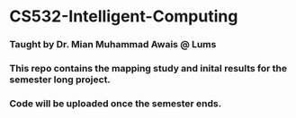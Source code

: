 # CS532-Intelligent-Computing 
### Taught by Dr. Mian Muhammad Awais @ Lums
### This repo contains the mapping study and inital results for the semester long project.
### Code will be uploaded once the semester ends.
